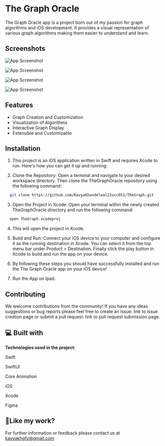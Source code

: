 
# The Graph Oracle

The Graph Oracle app is a project born out of my passion for graph algorithms and iOS development. It provides a visual representation of various graph algorithms making them easier to understand and learn.




## Screenshots

![App Screenshot](https://i.postimg.cc/7L60Xt4f/Simulator-Screenshot-i-Pad-Pro-13-inch-M4-2025-06-17-at-17-02-33.png)

![App Screenshot](https://i.postimg.cc/cCMvdfWp/Simulator-Screenshot-i-Pad-Pro-13-inch-M4-2025-06-17-at-17-02-47.png)

![App Screenshot](https://i.postimg.cc/QxhB0Ykh/Simulator-Screenshot-i-Pad-Pro-13-inch-M4-2025-06-17-at-17-02-56.png)

![App Screenshot](https://i.postimg.cc/yxBNpWRv/Simulator-Screenshot-i-Pad-Pro-13-inch-M4-2025-06-17-at-17-03-32.png)






## Features

- Graph Creation and Customization
- Visualization of Algorithms
- Interactive Graph Display
- Extensible and Customizable


## Installation

1. This project is an iOS application written in Swift and requires Xcode to run. Here's how you can get it up and running:

2. Clone the Repository: Open a terminal and navigate to your desired workspace directory. Then clone the TheGraphOracle repository using the following command:
```bash
  git clone https://github.com/KavyaKhandelwal22ucc051/TheGraph.git
```

3. Open the Project in Xcode: Open your terminal within the newly created TheGraphOracle directory and run the following command:
```bash
  open TheGraph.xcodeproj
```
4. This will open the project in Xcode.

5. Build and Run: Connect your iOS device to your computer and configure it as the running destination in Xcode. You can select it from the top menu bar under Product > Destination. Finally click the play button in Xcode to build and run the app on your device.

6. By following these steps you should have successfully installed and run the The Graph Oracle app on your iOS device!

7. Run the App on Ipad. 
    
## Contributing

We welcome contributions from the community! If you have any ideas suggestions or bug reports please feel free to create an issue: link to issue creation page or submit a pull request: link to pull request submission page.


## 💻 Built with

**Technologies used in the project:**

Swift

SwiftUI

Core Animation

iOS

Xcode

Figma


## 💖Like my work?

For further information or feedback please contact us at kavyakhgfy@gmail.com

